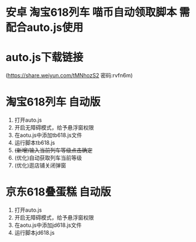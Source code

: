 
# 安卓 淘宝618列车 喵币自动领取脚本 需配合auto.js使用
# auto.js下载链接
(https://share.weiyun.com/tMNhozS2 密码:rvfn6m)

# 淘宝618列车 自动版
1. 打开auto.js
2. 开启无障碍模式，给予悬浮窗权限
3. 在aotu.js中添加tb618.js文件
4. 运行脚本tb618.js
5. ~~(新增)输入当前列车等级点击确定~~
6. (优化)自动获取列车当前等级
7. (优化)逛店铺关闭弹窗

# 京东618叠蛋糕 自动版
1. 打开auto.js
2. 开启无障碍模式，给予悬浮窗权限
3. 在aotu.js中添加jd618.js文件
4. 运行脚本jd618.js







